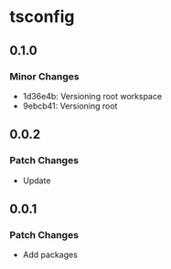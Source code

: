 # tsconfig

## 0.1.0

### Minor Changes

- 1d36e4b: Versioning root workspace
- 9ebcb41: Versioning root

## 0.0.2

### Patch Changes

- Update

## 0.0.1

### Patch Changes

- Add packages
